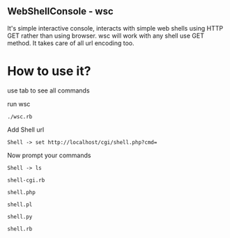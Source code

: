 
WebShellConsole - wsc
------
It's simple interactive console, interacts with simple web shells using HTTP GET rather than using browser.
wsc will work with any shell use GET method. It takes care of all url encoding too.


How to use it?
====

use tab to see all commands

run wsc

```
./wsc.rb
```

Add Shell url

```
Shell -> set http://localhost/cgi/shell.php?cmd=
```

Now prompt your commands

```
Shell -> ls

shell-cgi.rb

shell.php

shell.pl

shell.py

shell.rb

```
